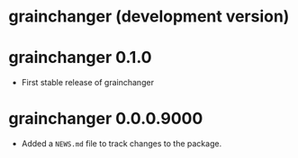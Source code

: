 # grainchanger (development version)

# grainchanger 0.1.0

* First stable release of grainchanger 

# grainchanger 0.0.0.9000

* Added a `NEWS.md` file to track changes to the package.
